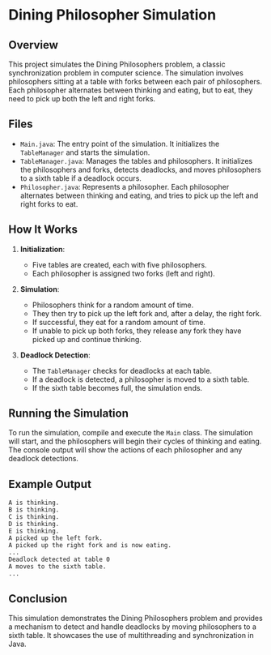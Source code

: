 # Dining Philosopher Simulation

## Overview

This project simulates the Dining Philosophers problem, a classic synchronization problem in computer science. The simulation involves philosophers sitting at a table with forks between each pair of philosophers. Each philosopher alternates between thinking and eating, but to eat, they need to pick up both the left and right forks.

## Files

- `Main.java`: The entry point of the simulation. It initializes the `TableManager` and starts the simulation.
- `TableManager.java`: Manages the tables and philosophers. It initializes the philosophers and forks, detects deadlocks, and moves philosophers to a sixth table if a deadlock occurs.
- `Philosopher.java`: Represents a philosopher. Each philosopher alternates between thinking and eating, and tries to pick up the left and right forks to eat.

## How It Works

1. **Initialization**: 
    - Five tables are created, each with five philosophers.
    - Each philosopher is assigned two forks (left and right).

2. **Simulation**:
    - Philosophers think for a random amount of time.
    - They then try to pick up the left fork and, after a delay, the right fork.
    - If successful, they eat for a random amount of time.
    - If unable to pick up both forks, they release any fork they have picked up and continue thinking.

3. **Deadlock Detection**:
    - The `TableManager` checks for deadlocks at each table.
    - If a deadlock is detected, a philosopher is moved to a sixth table.
    - If the sixth table becomes full, the simulation ends.

## Running the Simulation

To run the simulation, compile and execute the `Main` class. The simulation will start, and the philosophers will begin their cycles of thinking and eating. The console output will show the actions of each philosopher and any deadlock detections.

## Example Output

```
A is thinking.
B is thinking.
C is thinking.
D is thinking.
E is thinking.
A picked up the left fork.
A picked up the right fork and is now eating.
...
Deadlock detected at table 0
A moves to the sixth table.
...
```

## Conclusion

This simulation demonstrates the Dining Philosophers problem and provides a mechanism to detect and handle deadlocks by moving philosophers to a sixth table. It showcases the use of multithreading and synchronization in Java.